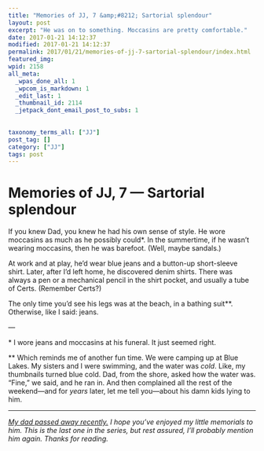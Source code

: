```yaml
---
title: "Memories of JJ, 7 &amp;#8212; Sartorial splendour"
layout: post
excerpt: "He was on to something. Moccasins are pretty comfortable."
date: 2017-01-21 14:12:37
modified: 2017-01-21 14:12:37
permalink: 2017/01/21/memories-of-jj-7-sartorial-splendour/index.html
featured_img: 
wpid: 2158
all_meta: 
  _wpas_done_all: 1
  _wpcom_is_markdown: 1
  _edit_last: 1
  _thumbnail_id: 2114
  _jetpack_dont_email_post_to_subs: 1
  
  
taxonomy_terms_all: ["JJ"]
post_tag: []
category: ["JJ"]
tags: post
---
```


# Memories of JJ, 7 &#8212; Sartorial splendour

If you knew Dad, you knew he had his own sense of style. He wore moccasins as much as he possibly could\*. In the summertime, if he wasn’t wearing moccasins, then he was barefoot. (Well, maybe sandals.)

At work and at play, he’d wear blue jeans and a button-up short-sleeve shirt. Later, after I’d left home, he discovered denim shirts. There was always a pen or a mechanical pencil in the shirt pocket, and usually a tube of Certs. (Remember Certs?)

The only time you’d see his legs was at the beach, in a bathing suit\*\*. Otherwise, like I said: jeans.

—

\* I wore jeans and moccasins at his funeral. It just seemed right.

\*\* Which reminds me of another fun time. We were camping up at Blue Lakes. My sisters and I were swimming, and the water was *cold*. Like, my thumbnails turned blue cold. Dad, from the shore, asked how the water was. “Fine,” we said, and he ran in. And then complained all the rest of the weekend—and for *years* later, let me tell you—about his damn kids lying to him.

- - - - - -

*[My dad passed away recently.](https://patrickjohanneson.com/2017/01/11/my-fathers-obituary/) I hope you’ve enjoyed my little memorials to him. This is the last one in the series, but rest assured, I’ll probably mention him again. Thanks for reading.*